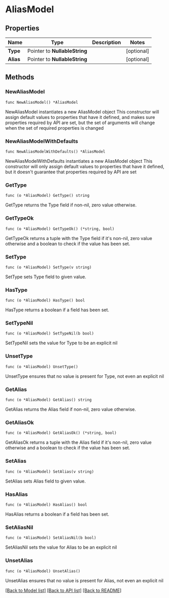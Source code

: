 # AliasModel

## Properties

Name | Type | Description | Notes
------------ | ------------- | ------------- | -------------
**Type** | Pointer to **NullableString** |  | [optional] 
**Alias** | Pointer to **NullableString** |  | [optional] 

## Methods

### NewAliasModel

`func NewAliasModel() *AliasModel`

NewAliasModel instantiates a new AliasModel object
This constructor will assign default values to properties that have it defined,
and makes sure properties required by API are set, but the set of arguments
will change when the set of required properties is changed

### NewAliasModelWithDefaults

`func NewAliasModelWithDefaults() *AliasModel`

NewAliasModelWithDefaults instantiates a new AliasModel object
This constructor will only assign default values to properties that have it defined,
but it doesn't guarantee that properties required by API are set

### GetType

`func (o *AliasModel) GetType() string`

GetType returns the Type field if non-nil, zero value otherwise.

### GetTypeOk

`func (o *AliasModel) GetTypeOk() (*string, bool)`

GetTypeOk returns a tuple with the Type field if it's non-nil, zero value otherwise
and a boolean to check if the value has been set.

### SetType

`func (o *AliasModel) SetType(v string)`

SetType sets Type field to given value.

### HasType

`func (o *AliasModel) HasType() bool`

HasType returns a boolean if a field has been set.

### SetTypeNil

`func (o *AliasModel) SetTypeNil(b bool)`

 SetTypeNil sets the value for Type to be an explicit nil

### UnsetType
`func (o *AliasModel) UnsetType()`

UnsetType ensures that no value is present for Type, not even an explicit nil
### GetAlias

`func (o *AliasModel) GetAlias() string`

GetAlias returns the Alias field if non-nil, zero value otherwise.

### GetAliasOk

`func (o *AliasModel) GetAliasOk() (*string, bool)`

GetAliasOk returns a tuple with the Alias field if it's non-nil, zero value otherwise
and a boolean to check if the value has been set.

### SetAlias

`func (o *AliasModel) SetAlias(v string)`

SetAlias sets Alias field to given value.

### HasAlias

`func (o *AliasModel) HasAlias() bool`

HasAlias returns a boolean if a field has been set.

### SetAliasNil

`func (o *AliasModel) SetAliasNil(b bool)`

 SetAliasNil sets the value for Alias to be an explicit nil

### UnsetAlias
`func (o *AliasModel) UnsetAlias()`

UnsetAlias ensures that no value is present for Alias, not even an explicit nil

[[Back to Model list]](../README.md#documentation-for-models) [[Back to API list]](../README.md#documentation-for-api-endpoints) [[Back to README]](../README.md)


